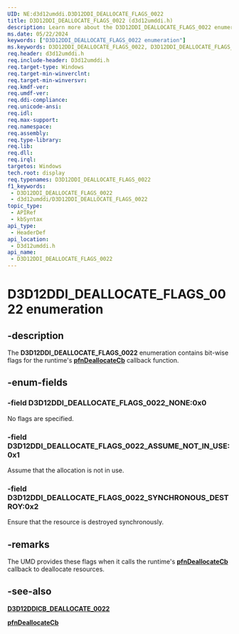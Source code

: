```yaml
---
UID: NE:d3d12umddi.D3D12DDI_DEALLOCATE_FLAGS_0022
title: D3D12DDI_DEALLOCATE_FLAGS_0022 (d3d12umddi.h)
description: Learn more about the D3D12DDI_DEALLOCATE_FLAGS_0022 enumeration.
ms.date: 05/22/2024
keywords: ["D3D12DDI_DEALLOCATE_FLAGS_0022 enumeration"]
ms.keywords: D3D12DDI_DEALLOCATE_FLAGS_0022, D3D12DDI_DEALLOCATE_FLAGS_0022 enumeration [Display Devices], D3D12DDI_DEALLOCATE_FLAGS_0022_ASSUME_NOT_IN_USE, D3D12DDI_DEALLOCATE_FLAGS_0022_NONE, D3D12DDI_DEALLOCATE_FLAGS_0022_SYNCHRONOUS_DESTROY, d3d12umddi/D3D12DDI_DEALLOCATE_FLAGS_0022, d3d12umddi/D3D12DDI_DEALLOCATE_FLAGS_0022_ASSUME_NOT_IN_USE, d3d12umddi/D3D12DDI_DEALLOCATE_FLAGS_0022_NONE, d3d12umddi/D3D12DDI_DEALLOCATE_FLAGS_0022_SYNCHRONOUS_DESTROY, display.d3d12ddi_deallocate_flags_0022
req.header: d3d12umddi.h
req.include-header: D3d12umddi.h
req.target-type: Windows
req.target-min-winverclnt: 
req.target-min-winversvr: 
req.kmdf-ver: 
req.umdf-ver: 
req.ddi-compliance: 
req.unicode-ansi: 
req.idl: 
req.max-support: 
req.namespace: 
req.assembly: 
req.type-library: 
req.lib: 
req.dll: 
req.irql: 
targetos: Windows
tech.root: display
req.typenames: D3D12DDI_DEALLOCATE_FLAGS_0022
f1_keywords:
 - D3D12DDI_DEALLOCATE_FLAGS_0022
 - d3d12umddi/D3D12DDI_DEALLOCATE_FLAGS_0022
topic_type:
 - APIRef
 - kbSyntax
api_type:
 - HeaderDef
api_location:
 - D3d12umddi.h
api_name:
 - D3D12DDI_DEALLOCATE_FLAGS_0022
---
```


# D3D12DDI_DEALLOCATE_FLAGS_0022 enumeration

## -description

The **D3D12DDI_DEALLOCATE_FLAGS_0022** enumeration contains bit-wise flags for the runtime's [**pfnDeallocateCb**](nc-d3d12umddi-pfnd3d12ddi_deallocate_cb_0022.md) callback function.

## -enum-fields

### -field D3D12DDI_DEALLOCATE_FLAGS_0022_NONE:0x0

No flags are specified.

### -field D3D12DDI_DEALLOCATE_FLAGS_0022_ASSUME_NOT_IN_USE:0x1

Assume that the allocation is not in use.

### -field D3D12DDI_DEALLOCATE_FLAGS_0022_SYNCHRONOUS_DESTROY:0x2

Ensure that the resource is destroyed synchronously.

## -remarks

The UMD provides these flags when it calls the runtime's [**pfnDeallocateCb**](nc-d3d12umddi-pfnd3d12ddi_deallocate_cb_0022.md) callback to deallocate resources.

## -see-also

[**D3D12DDICB_DEALLOCATE_0022**](ns-d3d12umddi-d3d12ddicb_deallocate_0022.md)

[**pfnDeallocateCb**](nc-d3d12umddi-pfnd3d12ddi_deallocate_cb_0022.md)
